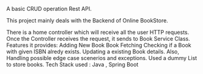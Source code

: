 A basic CRUD operation Rest API.

This project mainly deals with the Backend of Online BookStore.

There is a home controller which will receive all the user HTTP requests.
Once the Controller receives the request, it sends to  Book Service Class.
Features it provides:
Adding New Book
Book Fetching
Checking if a Book with given ISBN alredy exists.
Updating a existing Book details.
Also, Handling possible edge case scenerios and exceptions.
Used a dummy List to store books.
Tech Stack used : Java , Spring Boot 
